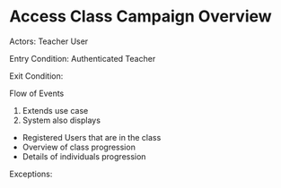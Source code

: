 # Access Class Campaign Overview

Actors: Teacher User

Entry Condition: Authenticated Teacher

Exit Condition:

Flow of Events

1. Extends use case 
2. System also displays
  - Registered Users that are in the class
  - Overview of class progression
  - Details of individuals progression

Exceptions:
